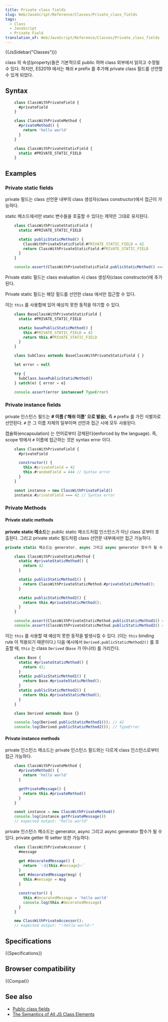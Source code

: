 ```yaml
---
title: Private class fields
slug: Web/JavaScript/Reference/Classes/Private_class_fields
tags:
  - Class
  - JavaScript
  - Private Field
translation_of: Web/JavaScript/Reference/Classes/Private_class_fields
---
```


{{JsSidebar("Classes")}}

class 의 속성(property)들은 기본적으로 public 하며 class 외부에서 읽히고 수정될 수 있다. 하지만, ES2019 에서는 해쉬 `#` prefix 를 추가해 private class 필드를 선언할 수 있게 되었다.

## Syntax

```js
    class ClassWithPrivateField {
      #privateField
    }

    class ClassWithPrivateMethod {
      #privateMethod() {
        return 'hello world'
      }
    }

    class ClassWithPrivateStaticField {
      static #PRIVATE_STATIC_FIELD
    }
```

## Examples

### Private static fields

private 필드는 class 선언문 내부의 class 생성자(class constructor)에서 접근이 가능하다.

static 메소드에서만 static 변수들을 호출할 수 있다는 제약은 그대로 유지된다.

```js
    class ClassWithPrivateStaticField {
      static #PRIVATE_STATIC_FIELD

      static publicStaticMethod() {
        ClassWithPrivateStaticField.#PRIVATE_STATIC_FIELD = 42
        return ClassWithPrivateStaticField.#PRIVATE_STATIC_FIELD
      }
    }

    console.assert(ClassWithPrivateStaticField.publicStaticMethod() === 42)
```

Private static 필드는 class evaluation 시 class 생성자(class constructor)에 추가된다.

Private static 필드는 해당 필드를 선언한 class 에서만 접근할 수 있다.

이는 `this` 를 사용함에 있어 예상치 못한 동작을 야기할 수 있다.

```js
    class BaseClassWithPrivateStaticField {
      static #PRIVATE_STATIC_FIELD

      static basePublicStaticMethod() {
        this.#PRIVATE_STATIC_FIELD = 42
        return this.#PRIVATE_STATIC_FIELD
      }
    }

    class SubClass extends BaseClassWithPrivateStaticField { }

    let error = null

    try {
      SubClass.basePublicStaticMethod()
    } catch(e) { error = e}

    console.assert(error instanceof TypeError)
```

### Private instance fields

private 인스턴스 필드는 **# 이름 ('해쉬 이름' 으로 발음)**, 즉 `#` prefix 를 가진 식별자로 선언된다. `#` 은 그 이름 자체의 일부이며 선언과 접근 시에 모두 사용된다.

캡슐화(encapsulation) 는 언어로부터 강제된다(enforced by the language). 즉, scope 밖에서 `#` 이름에 접근하는 것은 syntax error 이다.

```js
    class ClassWithPrivateField {
      #privateField

      constructor() {
        this.#privateField = 42
        this.#randomField = 444 // Syntax error
      }
    }

    const instance = new ClassWithPrivateField()
    instance.#privateField === 42 // Syntax error
```

### Private Methods

#### Private static methods

**private static 메소드**는 public static 메소드처럼 인스턴스가 아닌 class 로부터 호출된다. 그리고 private static 필드처럼 class 선언문 내부에서만 접근 가능하다.

```js
private static 메소드는 generator, async 그리고 async generator 함수가 될 수 있다.

    class ClassWithPrivateStaticMethod {
      static #privateStaticMethod() {
        return 42
      }

      static publicStaticMethod1() {
        return ClassWithPrivateStaticMethod.#privateStaticMethod();
      }

      static publicStaticMethod2() {
        return this.#privateStaticMethod();
      }
    }

    console.assert(ClassWithPrivateStaticMethod.publicStaticMethod1() === 42);
    console.assert(ClassWithPrivateStaticMethod.publicStaticMethod2() === 42);
```

이는 `this` 를 사용할 때 예상치 못한 동작을 발생시킬 수 있다. (이는 `this` binding rule 이 적용되기 때문이다.) 다음 예시에서 `Derived.publicStaticMethod2()` 를 호출할 때, `this` 는 class `Derived` (`Base` 가 아니라) 를 가리킨다.

```js
    class Base {
      static #privateStaticMethod() {
        return 42;
      }
      static publicStaticMethod1() {
        return Base.#privateStaticMethod();
      }
      static publicStaticMethod2() {
        return this.#privateStaticMethod();
      }
    }

    class Derived extends Base {}

    console.log(Derived.publicStaticMethod1()); // 42
    console.log(Derived.publicStaticMethod2()); // TypeError
```

#### Private instance methods

private 인스턴스 메소드는 private 인스턴스 필드와는 다르게 class 인스턴스로부터 접근 가능하다.

```js
    class ClassWithPrivateMethod {
      #privateMethod() {
        return 'hello world'
      }

      getPrivateMessage() {
        return this.#privateMethod()
      }
    }

    const instance = new ClassWithPrivateMethod()
    console.log(instance.getPrivateMessage())
    // expected output: "hello worl​d"
```

private 인스턴스 메소드는 generator, async 그리고 async generator 함수가 될 수 있다. private getter 와 setter 또한 가능하다:

```js
    class ClassWithPrivateAccessor {
      #message

      get #decoratedMessage() {
        return `✨${this.#message}✨`
      }
      set #decoratedMessage(msg) {
        this.#message = msg
      }

      constructor() {
        this.#decoratedMessage = 'hello world'
        console.log(this.#decoratedMessage)
      }
    }

    new ClassWithPrivateAccessor();
    // expected output: "✨hello worl​d✨"
```

## Specifications

{{Specifications}}

## Browser compatibility

{{Compat}}

## See also

- [Public class fields](/en-US/docs/Web/JavaScript/Reference/Classes/Public_class_fields)
- [The Semantics of All JS Class Elements](https://rfrn.org/~shu/2018/05/02/the-semantics-of-all-js-class-elements.html)
